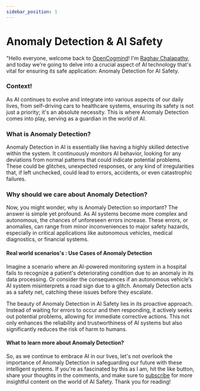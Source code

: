 ```yaml
---
sidebar_position: 1
---
```


# Anomaly Detection & AI Safety
"Hello everyone, welcome back to [OpenCogmind](https://opencogmind.com/)! I'm [Raghav Chalapathy](https://www.linkedin.com/in/raghav-chalapathy-phd-80984117/), and today we're going to delve into a crucial aspect of AI technology that's vital for ensuring its safe application: Anomaly Detection for AI Safety.

### Context!
As AI continues to evolve and integrate into various aspects of our daily lives, from self-driving cars to healthcare systems, ensuring its safety is not just a priority; it's an absolute necessity. This is where Anomaly Detection comes into play, serving as a guardian in the world of AI.

### What is Anomaly Detection?

Anomaly Detection in AI is essentially like having a highly skilled detective within the system. It continuously monitors AI behavior, looking for any deviations from normal patterns that could indicate potential problems. These could be glitches, unexpected responses, or any kind of irregularities that, if left unchecked, could lead to errors, accidents, or even catastrophic failures.

### Why should we care about Anomaly Detection?
Now, you might wonder, why is Anomaly Detection so important? The answer is simple yet profound. As AI systems become more complex and autonomous, the chances of unforeseen errors increase. These errors, or anomalies, can range from minor inconveniences to major safety hazards, especially in critical applications like autonomous vehicles, medical diagnostics, or financial systems.

#### Real world scenarios's : Use Cases of Anomaly Detection
Imagine a scenario where an AI-powered monitoring system in a hospital fails to recognize a patient's deteriorating condition due to an anomaly in its data processing. Or consider the consequences if an autonomous vehicle's AI system misinterprets a road sign due to a glitch. Anomaly Detection acts as a safety net, catching these issues before they escalate.

The beauty of Anomaly Detection in AI Safety lies in its proactive approach. Instead of waiting for errors to occur and then responding, it actively seeks out potential problems, allowing for immediate corrective actions. This not only enhances the reliability and trustworthiness of AI systems but also significantly reduces the risk of harm to humans.

#### What to learn more about Anomaly Detection?
So, as we continue to embrace AI in our lives, let's not overlook the importance of Anomaly Detection in safeguarding our future with these intelligent systems. If you're as fascinated by this as I am, hit the like button, share your thoughts in the comments, and make sure to [subscribe](https://www.youtube.com/channel/UCk9_mH7ozrdHz2ve4_I-avg) for more insightful content on the world of AI Safety.  Thank you for reading!

